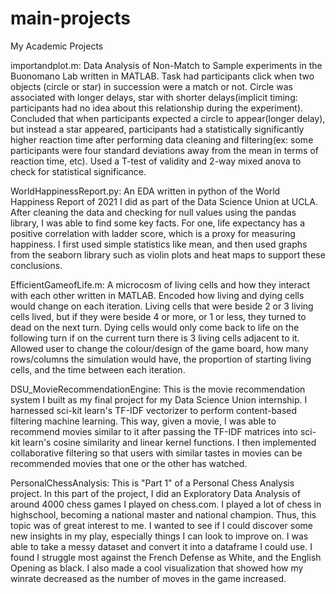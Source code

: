 # main-projects
My Academic Projects

importandplot.m: Data Analysis of Non-Match to Sample experiments in the Buonomano Lab written in MATLAB. Task had participants click when two objects
(circle or star) in succession were a match or not. Circle was associated with longer delays, star with shorter delays(implicit timing: participants had 
no idea about this relationship during the experiment). Concluded that when participants expected a circle to appear(longer delay), but instead a star 
appeared, participants had a statistically significantly higher reaction time after performing data cleaning and filtering(ex: some participants were 
four standard deviations away from the mean in terms of reaction time, etc). Used a T-test of validity and 2-way mixed anova to check for statistical
significance.

WorldHappinessReport.py: An EDA written in python of the World Happiness Report of 2021 I did as part of the Data Science Union at UCLA. After cleaning the data and checking for null values using the pandas library, I was able to find some key facts. For one, life expectancy has a positive correlation with ladder score, which is a proxy for measuring happiness. I first used simple statistics like mean, and then used graphs from the seaborn library such as violin plots and heat maps to support these conclusions.

EfficientGameofLife.m: A microcosm of living cells and how they interact with each other written in MATLAB. Encoded how living and dying cells would change 
on each iteration. Living cells that were beside 2 or 3 living cells lived, but if they were beside 4 or more, or 1 or less, they turned to dead on the
next turn. Dying cells would only come back to life on the following turn if on the current turn there is 3 living cells adjacent to it. Allowed user
to change the colour/design of the game board, how many rows/columns the simulation would have, the proportion of starting living cells, and the time 
between each iteration.

DSU_MovieRecommendationEngine: This is the movie recommendation system I built as my final project for my Data Science Union internship. I harnessed sci-kit learn's TF-IDF vectorizer to perform content-based filtering machine learning. This way, given a movie, I was able to recommend movies similar to it after passing the TF-IDF matrices into sci-kit learn's cosine similarity and linear kernel functions. I then implemented collaborative filtering so that users with similar tastes in movies can be recommended movies that one or the other has watched.

PersonalChessAnalysis: This is "Part 1" of a Personal Chess Analysis project. In this part of the project, I did an Exploratory Data Analysis of around 4000 chess games I played on chess.com. I played a lot of chess in highschool, becoming a national master and national champion. Thus, this topic was of great interest to me. I wanted to see if I could discover some new insights in my play, especially things I can look to improve on. I was able to take a messy dataset and convert it into a dataframe I could use. I found I struggle most against the French Defense as White, and the English Opening as black. I also made a cool visualization that showed how my winrate decreased as the number of moves in the game increased. 


